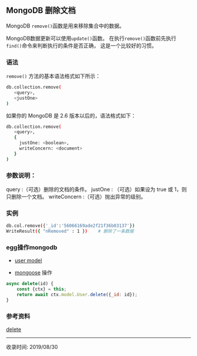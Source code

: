 ## MongoDB 删除文档
MongoDB `remove()`函数是用来移除集合中的数据。

MongoDB数据更新可以使用`update()`函数。
在执行`remove()`函数前先执行`find()`命令来判断执行的条件是否正确，
这是一个比较好的习惯。

### 语法
`remove()` 方法的基本语法格式如下所示：
```bash
db.collection.remove(
   <query>,
   <justOne>
)
```
如果你的 MongoDB 是 2.6 版本以后的，语法格式如下：
```bash
db.collection.remove(
   <query>,
   {
     justOne: <boolean>,
     writeConcern: <document>
   }
)
```
### 参数说明：

query :（可选）删除的文档的条件。
justOne : （可选）如果设为 true 或 1，则只删除一个文档。
writeConcern :（可选）抛出异常的级别。
### 实例
```bash
db.col.remove({'_id':'56066169ade2f21f36b03137'})
WriteResult({ "nRemoved" : 1 })    # 删除了一条数据
```

### egg操作mongodb
+ [user model](https://github.com/ghostxbh/egg-mongodb-demo/blob/master/app/model/user.js)

+ [mongoose](https://github.com/ghostxbh/egg-mongodb-demo/blob/master/app/service/user.js) 操作
```js
async delete(id) {
    const {ctx} = this;
    return await ctx.model.User.delete({_id: id});
}
```

### 参考资料
[delete](https://www.w3cschool.cn/mongodb/mongodb-remove.html)


---
收录时间: 2019/08/30

<Vssue :title="$title" />
